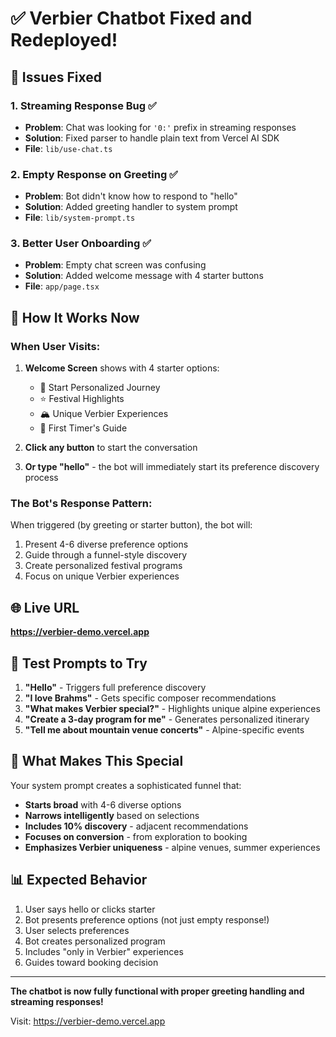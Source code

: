 # ✅ Verbier Chatbot Fixed and Redeployed!

## 🔧 Issues Fixed

### 1. **Streaming Response Bug** ✅
- **Problem**: Chat was looking for `'0:'` prefix in streaming responses
- **Solution**: Fixed parser to handle plain text from Vercel AI SDK
- **File**: `lib/use-chat.ts`

### 2. **Empty Response on Greeting** ✅
- **Problem**: Bot didn't know how to respond to "hello"
- **Solution**: Added greeting handler to system prompt
- **File**: `lib/system-prompt.ts`

### 3. **Better User Onboarding** ✅
- **Problem**: Empty chat screen was confusing
- **Solution**: Added welcome message with 4 starter buttons
- **File**: `app/page.tsx`

## 🎯 How It Works Now

### When User Visits:
1. **Welcome Screen** shows with 4 starter options:
   - 🎼 Start Personalized Journey
   - ⭐ Festival Highlights
   - 🏔️ Unique Verbier Experiences
   - 🎫 First Timer's Guide

2. **Click any button** to start the conversation

3. **Or type "hello"** - the bot will immediately start its preference discovery process

### The Bot's Response Pattern:
When triggered (by greeting or starter button), the bot will:
1. Present 4-6 diverse preference options
2. Guide through a funnel-style discovery
3. Create personalized festival programs
4. Focus on unique Verbier experiences

## 🌐 Live URL

**https://verbier-demo.vercel.app**

## 📝 Test Prompts to Try

1. **"Hello"** - Triggers full preference discovery
2. **"I love Brahms"** - Gets specific composer recommendations
3. **"What makes Verbier special?"** - Highlights unique alpine experiences
4. **"Create a 3-day program for me"** - Generates personalized itinerary
5. **"Tell me about mountain venue concerts"** - Alpine-specific events

## 🚀 What Makes This Special

Your system prompt creates a sophisticated funnel that:
- **Starts broad** with 4-6 diverse options
- **Narrows intelligently** based on selections
- **Includes 10% discovery** - adjacent recommendations
- **Focuses on conversion** - from exploration to booking
- **Emphasizes Verbier uniqueness** - alpine venues, summer experiences

## 📊 Expected Behavior

1. User says hello or clicks starter
2. Bot presents preference options (not just empty response!)
3. User selects preferences
4. Bot creates personalized program
5. Includes "only in Verbier" experiences
6. Guides toward booking decision

---

**The chatbot is now fully functional with proper greeting handling and streaming responses!**

Visit: https://verbier-demo.vercel.app